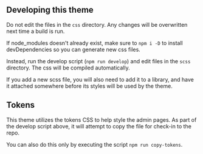 ## Developing this theme

Do not edit the files in the `css` directory. Any changes will be overwritten next time a build is run.

If node_modules doesn't already exist, make sure to `npm i -D` to install devDependencies so you can generate new css files.

Instead, run the develop script (`npm run develop`) and edit files in the `scss` directory. The css will be compiled automatically.

If you add a new scss file, you will also need to add it to a library, and have it attached somewhere before its styles will be used by the theme.

## Tokens

This theme utilizes the tokens CSS to help style the admin pages.  As part of the develop script above, it will attempt to copy the file for check-in to the repo.

You can also do this only by executing the script `npm run copy-tokens`.
